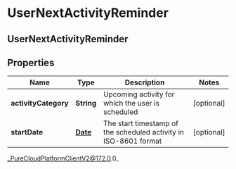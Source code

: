 # UserNextActivityReminder

## UserNextActivityReminder

## Properties

|Name | Type | Description | Notes|
|------------ | ------------- | ------------- | -------------|
| **activityCategory** | **String** | Upcoming activity for which the user is scheduled | [optional] |
| **startDate** | [**Date**](Date) | The start timestamp of the scheduled activity in ISO-8601 format | [optional] |



_PureCloudPlatformClientV2@172.0.0_
